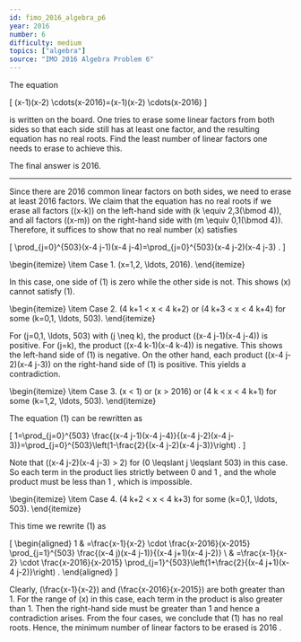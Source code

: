 ```yaml
---
id: fimo_2016_algebra_p6
year: 2016
number: 6
difficulty: medium
topics: ["algebra"]
source: "IMO 2016 Algebra Problem 6"
---
```


The equation

\[
(x-1)(x-2) \cdots(x-2016)=(x-1)(x-2) \cdots(x-2016)
\]

is written on the board. One tries to erase some linear factors from both sides so that each side still has at least one factor, and the resulting equation has no real roots. Find the least number of linear factors one needs to erase to achieve this.

The final answer is 2016.

---
Since there are 2016 common linear factors on both sides, we need to erase at least 2016 factors. We claim that the equation has no real roots if we erase all factors \((x-k)\) on the left-hand side with \(k \equiv 2,3(\bmod 4)\), and all factors \((x-m)\) on the right-hand side with \(m \equiv 0,1(\bmod 4)\). Therefore, it suffices to show that no real number \(x\) satisfies

\[
\prod_{j=0}^{503}(x-4 j-1)(x-4 j-4)=\prod_{j=0}^{503}(x-4 j-2)(x-4 j-3) .
\]

\begin{itemize}
 \item Case 1. \(x=1,2, \ldots, 2016\).
\end{itemize}

In this case, one side of (1) is zero while the other side is not. This shows \(x\) cannot satisfy (1).

\begin{itemize}
 \item Case 2. \(4 k+1 < x < 4 k+2\) or \(4 k+3 < x < 4 k+4\) for some \(k=0,1, \ldots, 503\).
\end{itemize}

For \(j=0,1, \ldots, 503\) with \(j \neq k\), the product \((x-4 j-1)(x-4 j-4)\) is positive. For \(j=k\), the product \((x-4 k-1)(x-4 k-4)\) is negative. This shows the left-hand side of (1) is negative. On the other hand, each product \((x-4 j-2)(x-4 j-3)\) on the right-hand side of (1) is positive. This yields a contradiction.

\begin{itemize}
 \item Case 3. \(x < 1\) or \(x > 2016\) or \(4 k < x < 4 k+1\) for some \(k=1,2, \ldots, 503\).
\end{itemize}

The equation (1) can be rewritten as

\[
1=\prod_{j=0}^{503} \frac{(x-4 j-1)(x-4 j-4)}{(x-4 j-2)(x-4 j-3)}=\prod_{j=0}^{503}\left(1-\frac{2}{(x-4 j-2)(x-4 j-3)}\right) .
\]

Note that \((x-4 j-2)(x-4 j-3) > 2\) for \(0 \leqslant j \leqslant 503\) in this case. So each term in the product lies strictly between 0 and 1 , and the whole product must be less than 1 , which is impossible.

\begin{itemize}
 \item Case 4. \(4 k+2 < x < 4 k+3\) for some \(k=0,1, \ldots, 503\).
\end{itemize}

This time we rewrite (1) as

\[
\begin{aligned}
1 & =\frac{x-1}{x-2} \cdot \frac{x-2016}{x-2015} \prod_{j=1}^{503} \frac{(x-4 j)(x-4 j-1)}{(x-4 j+1)(x-4 j-2)} \\
& =\frac{x-1}{x-2} \cdot \frac{x-2016}{x-2015} \prod_{j=1}^{503}\left(1+\frac{2}{(x-4 j+1)(x-4 j-2)}\right) .
\end{aligned}
\]

Clearly, \(\frac{x-1}{x-2}\) and \(\frac{x-2016}{x-2015}\) are both greater than 1. For the range of \(x\) in this case, each term in the product is also greater than 1. Then the right-hand side must be greater than 1 and hence a contradiction arises. From the four cases, we conclude that (1) has no real roots. Hence, the minimum number of linear factors to be erased is 2016 .
